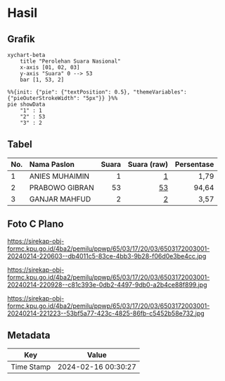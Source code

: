 # Hasil

## Grafik

```mermaid
xychart-beta
    title "Perolehan Suara Nasional"
    x-axis [01, 02, 03]
    y-axis "Suara" 0 --> 53
    bar [1, 53, 2]
```

```mermaid
%%{init: {"pie": {"textPosition": 0.5}, "themeVariables": {"pieOuterStrokeWidth": "5px"}} }%%
pie showData
    "1" : 1
    "2" : 53
    "3" : 2
```

## Tabel

| No. | Nama Paslon    | Suara | Suara (raw) | Persentase |
|:--- |:-------------- | -----:| -----------:| ----------:|
| 1   | ANIES MUHAIMIN | 1     | [1][p-1]    | 1,79       |
| 2   | PRABOWO GIBRAN | 53    | [53][p-2]   | 94,64      |
| 3   | GANJAR MAHFUD  | 2     | [2][p-3]    | 3,57       |


[p-1]: https://github.com/gigit-pemilu/pemilu-2024/blob/main/pilpres/hitung-suara/sub/65-kalimantan-utara/sub/03-nunukan/sub/17-krayan-tengah/sub/2003-long-kelupan/sub/001-tps/sub/paslon-1.txt
[p-2]: https://github.com/gigit-pemilu/pemilu-2024/blob/main/pilpres/hitung-suara/sub/65-kalimantan-utara/sub/03-nunukan/sub/17-krayan-tengah/sub/2003-long-kelupan/sub/001-tps/sub/paslon-2.txt
[p-3]: https://github.com/gigit-pemilu/pemilu-2024/blob/main/pilpres/hitung-suara/sub/65-kalimantan-utara/sub/03-nunukan/sub/17-krayan-tengah/sub/2003-long-kelupan/sub/001-tps/sub/paslon-3.txt

## Foto C Plano

https://sirekap-obj-formc.kpu.go.id/4ba2/pemilu/ppwp/65/03/17/20/03/6503172003001-20240214-220603--db4011c5-83ce-4bb3-9b28-f06d0e3be4cc.jpg

https://sirekap-obj-formc.kpu.go.id/4ba2/pemilu/ppwp/65/03/17/20/03/6503172003001-20240214-220928--c81c393e-0db2-4497-9db0-a2b4ce88f899.jpg

https://sirekap-obj-formc.kpu.go.id/4ba2/pemilu/ppwp/65/03/17/20/03/6503172003001-20240214-221223--53bf5a77-423c-4825-86fb-c5452b58e732.jpg


## Metadata

| Key        | Value               |
| ---------- | ------------------- |
| Time Stamp | 2024-02-16 00:30:27 |



